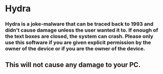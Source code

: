 # Hydra
### Hydra is a joke-malware that can be traced back to 1993 and didn't cause damage unless the user wanted it to. If enough of the text boxes are closed, the system can crash. Please only use this software if you are given explicit permission by the owner of the device or if you are the owner of the device.

## This will not cause any damage to your PC.
